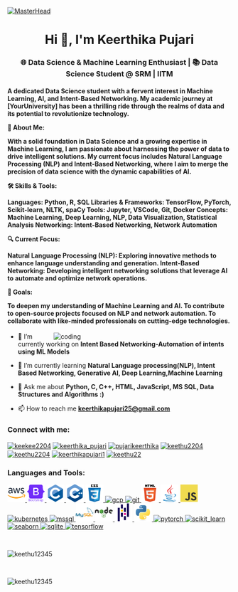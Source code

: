 [![MasterHead](https://camo.githubusercontent.com/d246f1db0e9889b1ff1d2e20848c36120a17299e8ae1346ed2ab9b35c4dcca2f/68747470733a2f2f692e70696e696d672e636f6d2f6f726967696e616c732f39652f30612f63382f39653061633832626331376666303037303864613662643039353933313737652e676966)](https://github.com/keethu12345)

<h1 align="center">Hi 👋, I'm Keerthika Pujari</h1>
<h3 align="center">🌐 Data Science & Machine Learning Enthusiast | 📚 Data Science Student @ SRM | IITM </h3>

<h4 allign='left'>A dedicated Data Science student with a fervent interest in Machine Learning, AI, and Intent-Based Networking. My academic journey at [YourUniversity] has been a thrilling ride through the realms of data and its potential to revolutionize technology.

🌟 About Me:

With a solid foundation in Data Science and a growing expertise in Machine Learning, I am passionate about harnessing the power of data to drive intelligent solutions. My current focus includes Natural Language Processing (NLP) and Intent-Based Networking, where I aim to merge the precision of data science with the dynamic capabilities of AI.

🛠️ Skills & Tools:

<p allign='left'>Languages: Python, R, SQL
Libraries & Frameworks: TensorFlow, PyTorch, Scikit-learn, NLTK, spaCy
Tools: Jupyter, VSCode, Git, Docker
Concepts: Machine Learning, Deep Learning, NLP, Data Visualization, Statistical Analysis
Networking: Intent-Based Networking, Network Automation </p>

🔍 Current Focus:

Natural Language Processing (NLP): Exploring innovative methods to enhance language understanding and generation.
Intent-Based Networking: Developing intelligent networking solutions that leverage AI to automate and optimize network operations.

🎯 Goals:

To deepen my understanding of Machine Learning and AI.
To contribute to open-source projects focused on NLP and network automation.
To collaborate with like-minded professionals on cutting-edge technologies.
</h4>

<img align ='right' alt='coding' width='400' src ="https://gifdb.com/images/high/cute-anime-kitten-typing-cat-bwqjywmrsxcjv5o3.gif">


- 🔭 I’m currently working on **Intent Based Networking-Automation of intents using ML Models**

- 🌱 I’m currently learning **Natural Language processing(NLP), Intent Based Networking, Generative AI, Deep Learning,Machine Learning**

- 💬 Ask me about **Python, C, C++, HTML, JavaScript, MS SQL, Data Structures and Algorithms :)**

- 📫 How to reach me **keerthikapujari25@gmail.com**

<h3 align="left">Connect with me:</h3>
<p align="left">
<a href="https://twitter.com/keekee2204" target="blank"><img align="center" src="https://raw.githubusercontent.com/rahuldkjain/github-profile-readme-generator/master/src/images/icons/Social/twitter.svg" alt="keekee2204" height="30" width="40" /></a>
<a href="https://linkedin.com/in/keerthika_pujari](https://www.linkedin.com/in/keerthika-pujari-404bb424b/" target="blank"><img align="center" src="https://raw.githubusercontent.com/rahuldkjain/github-profile-readme-generator/master/src/images/icons/Social/linked-in-alt.svg" alt="keerthika_pujari" height="30" width="40" /></a>
<a href="https://kaggle.com/pujarikeerthika" target="blank"><img align="center" src="https://raw.githubusercontent.com/rahuldkjain/github-profile-readme-generator/master/src/images/icons/Social/kaggle.svg" alt="pujarikeerthika" height="30" width="40" /></a>
<a href="https://instagram.com/keethu2204" target="blank"><img align="center" src="https://raw.githubusercontent.com/rahuldkjain/github-profile-readme-generator/master/src/images/icons/Social/instagram.svg" alt="keethu2204" height="30" width="40" /></a>
<a href="https://www.codechef.com/users/keethu2204" target="blank"><img align="center" src="https://cdn.jsdelivr.net/npm/simple-icons@3.1.0/icons/codechef.svg" alt="keethu2204" height="30" width="40" /></a>
<a href="https://www.hackerrank.com/keerthikapujari1" target="blank"><img align="center" src="https://raw.githubusercontent.com/rahuldkjain/github-profile-readme-generator/master/src/images/icons/Social/hackerrank.svg" alt="keerthikapujari1" height="30" width="40" /></a>
<a href="https://www.leetcode.com/keethu22" target="blank"><img align="center" src="https://raw.githubusercontent.com/rahuldkjain/github-profile-readme-generator/master/src/images/icons/Social/leet-code.svg" alt="keethu22" height="30" width="40" /></a>
</p>

<h3 align="left">Languages and Tools:</h3>
<p align="left"> <a href="https://aws.amazon.com" target="_blank" rel="noreferrer"> <img src="https://raw.githubusercontent.com/devicons/devicon/master/icons/amazonwebservices/amazonwebservices-original-wordmark.svg" alt="aws" width="40" height="40"/> </a> <a href="https://getbootstrap.com" target="_blank" rel="noreferrer"> <img src="https://raw.githubusercontent.com/devicons/devicon/master/icons/bootstrap/bootstrap-plain-wordmark.svg" alt="bootstrap" width="40" height="40"/> </a> <a href="https://www.cprogramming.com/" target="_blank" rel="noreferrer"> <img src="https://raw.githubusercontent.com/devicons/devicon/master/icons/c/c-original.svg" alt="c" width="40" height="40"/> </a> <a href="https://www.w3schools.com/cpp/" target="_blank" rel="noreferrer"> <img src="https://raw.githubusercontent.com/devicons/devicon/master/icons/cplusplus/cplusplus-original.svg" alt="cplusplus" width="40" height="40"/> </a> <a href="https://www.w3schools.com/css/" target="_blank" rel="noreferrer"> <img src="https://raw.githubusercontent.com/devicons/devicon/master/icons/css3/css3-original-wordmark.svg" alt="css3" width="40" height="40"/> </a> <a href="https://cloud.google.com" target="_blank" rel="noreferrer"> <img src="https://www.vectorlogo.zone/logos/google_cloud/google_cloud-icon.svg" alt="gcp" width="40" height="40"/> </a> <a href="https://git-scm.com/" target="_blank" rel="noreferrer"> <img src="https://www.vectorlogo.zone/logos/git-scm/git-scm-icon.svg" alt="git" width="40" height="40"/> </a> <a href="https://www.w3.org/html/" target="_blank" rel="noreferrer"> <img src="https://raw.githubusercontent.com/devicons/devicon/master/icons/html5/html5-original-wordmark.svg" alt="html5" width="40" height="40"/> </a> <a href="https://www.java.com" target="_blank" rel="noreferrer"> <img src="https://raw.githubusercontent.com/devicons/devicon/master/icons/java/java-original.svg" alt="java" width="40" height="40"/> </a> <a href="https://developer.mozilla.org/en-US/docs/Web/JavaScript" target="_blank" rel="noreferrer"> <img src="https://raw.githubusercontent.com/devicons/devicon/master/icons/javascript/javascript-original.svg" alt="javascript" width="40" height="40"/> </a> <a href="https://kubernetes.io" target="_blank" rel="noreferrer"> <img src="https://www.vectorlogo.zone/logos/kubernetes/kubernetes-icon.svg" alt="kubernetes" width="40" height="40"/> </a> <a href="https://www.microsoft.com/en-us/sql-server" target="_blank" rel="noreferrer"> <img src="https://www.svgrepo.com/show/303229/microsoft-sql-server-logo.svg" alt="mssql" width="40" height="40"/> </a> <a href="https://www.mysql.com/" target="_blank" rel="noreferrer"> <img src="https://raw.githubusercontent.com/devicons/devicon/master/icons/mysql/mysql-original-wordmark.svg" alt="mysql" width="40" height="40"/> </a> <a href="https://nodejs.org" target="_blank" rel="noreferrer"> <img src="https://raw.githubusercontent.com/devicons/devicon/master/icons/nodejs/nodejs-original-wordmark.svg" alt="nodejs" width="40" height="40"/> </a> <a href="https://pandas.pydata.org/" target="_blank" rel="noreferrer"> <img src="https://raw.githubusercontent.com/devicons/devicon/2ae2a900d2f041da66e950e4d48052658d850630/icons/pandas/pandas-original.svg" alt="pandas" width="40" height="40"/> </a> <a href="https://www.python.org" target="_blank" rel="noreferrer"> <img src="https://raw.githubusercontent.com/devicons/devicon/master/icons/python/python-original.svg" alt="python" width="40" height="40"/> </a> <a href="https://pytorch.org/" target="_blank" rel="noreferrer"> <img src="https://www.vectorlogo.zone/logos/pytorch/pytorch-icon.svg" alt="pytorch" width="40" height="40"/> </a> <a href="https://scikit-learn.org/" target="_blank" rel="noreferrer"> <img src="https://upload.wikimedia.org/wikipedia/commons/0/05/Scikit_learn_logo_small.svg" alt="scikit_learn" width="40" height="40"/> </a> <a href="https://seaborn.pydata.org/" target="_blank" rel="noreferrer"> <img src="https://seaborn.pydata.org/_images/logo-mark-lightbg.svg" alt="seaborn" width="40" height="40"/> </a> <a href="https://www.sqlite.org/" target="_blank" rel="noreferrer"> <img src="https://www.vectorlogo.zone/logos/sqlite/sqlite-icon.svg" alt="sqlite" width="40" height="40"/> </a> <a href="https://www.tensorflow.org" target="_blank" rel="noreferrer"> <img src="https://www.vectorlogo.zone/logos/tensorflow/tensorflow-icon.svg" alt="tensorflow" width="40" height="40"/> </a> </p><br>

<p>&nbsp;<img align="left" src="https://github-readme-stats.vercel.app/api?username=keethu12345&show_icons=true&locale=en" alt="keethu12345" /></p><br>

<p><img align="centre" src="https://github-readme-streak-stats.herokuapp.com/?user=keethu12345&" alt="keethu12345" /></p><br>


